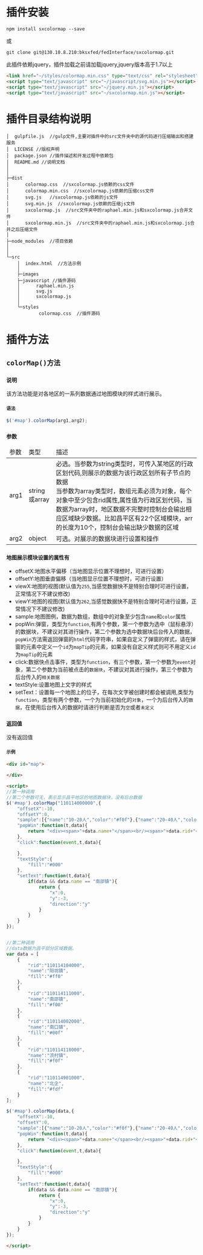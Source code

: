 # 插件安装
`npm install sxcolormap --save`

或

`git clone git@130.10.8.210:bksxfed/fedInterface/sxcolormap.git`

此插件依赖jquery，插件加载之前请加载jquery,jquery版本高于1.7以上

```html
<link href="~/styles/colormap.min.css" type="text/css" rel="stylesheet"/>
<script type="text/javascript" src="~/javascript/svg.min.js"></script>
<script type="text/javascript" src="~/jquery.min.js"></script>
<script type="text/javascript" src="~/sxcolormap.min.js"></script>
```

# 插件目录结构说明
```
│  gulpfile.js  //gulp文件,主要对插件中的src文件夹中的源代码进行压缩输出和搭建服务
│  LICENSE //版权声明
│  package.json //插件描述和开发过程中依赖包
│  README.md //说明文档
│  
│      
├─dist
│      colormap.css  //sxcolormap.js依赖的css文件
│      colormap.min.css  //sxcolormap.js依赖的压缩css文件
│      svg.js   //sxcolormap.js依赖的js文件
│      svg.min.js  //sxcolormap.js依赖的压缩js文件
│      sxcolormap.js  //src文件夹中的raphael.min.js和sxcolormap.js合并文件
│      sxcolormap.min.js  //src文件夹中的raphael.min.js和sxcolormap.js合并之后压缩文件
│      
├─node_modules  //项目依赖
│  
│          
└─src
    │  index.html  //方法示例
    │  
    ├─images
    ├─javascript //插件源码
    │      raphael.min.js
    │      svg.js
    │      sxcolormap.js
    │      
    └─styles
            colormap.css  //插件源码
```

# 插件方法

## `colorMap()方法`

### `说明`
该方法功能是对各地区的一系列数据通过地图模块的样式进行展示。

#### `语法`
```javascript
$('#map').colorMap(arg1,arg2);
```

### `参数`
<table>
    <thead>
        <tr>
            <td>参数</td>
            <td>类型</td>
            <td>描述</td>
        </tr>
    </thead>
    <tbody>
        <tr>
            <td>arg1</td>
            <td>string或array</td>
            <td>
                必选。当参数为string类型时，可传入某地区的行政区划代码,则展示的数据为该行政区划所有子节点的数据<br/>当参数为array类型时，数组元素必须为对象，每个对象中至少包含rid属性,属性值为行政区划代码，当数据为array时，地区数据不完整时控制台会输出相应区域缺少数据。比如昌平区有22个区域模块，arr的长度为10个，控制台会输出缺少数据的区域
            </td>
        </tr>
        <tr>
            <td>arg2</td>
            <td>object</td>
            <td>可选。对展示的数据块进行设置和操作<br/></td>
        </tr>
    </tbody>
</table>

### `地图展示模块设置的属性有`
+ offsetX:地图水平偏移（当地图显示位置不理想时，可进行设置）
+ offsetY:地图垂直偏移（当地图显示位置不理想时，可进行设置）
+ viewX:地图的视图(默认值为`255`,当感觉数据快不是特别合理时可进行设置，正常情况下不建议修改)
+ viewY:地图的视图(默认值为`262`,当感觉数据快不是特别合理时可进行设置，正常情况下不建议修改)
+ sample:地图图例，数据为数组，数组中的对象至少包含`name`和`color`属性
+ popWin:弹窗，类型为`function`,有两个参数，第一个参数为选中（鼠标悬浮）的数据块，不建议对其进行操作，第二个参数为选中数据块后台传入的数据，`popWin`方法需返回弹窗的`html`代码字符串，如果自定义了弹窗的样式，请在弹窗的元素中定义一个`id`为`mapTip`的元素，如果没有自定义样式则可不用定义`id`为`mapTip`的元素
+ click:数据快点击事件，类型为`function`，有三个参数，第一个参数为`event`对象，第二个参数为当前被点击的`数据块`，不建议对其进行操作，第三个参数为后台传入的`相关数据`
+ textStyle:设置地图上文字的样式
+ setText：设置每一个地图上的位子，在每次文字被创建时都会被调用,类型为`function`，类型有两个参数，一个为当前初始化的`对象`，一个为后台传入的`数据`，在使用后台传入的数据时请进行判断是否为`空`或者`未定义`

### `返回值`
没有返回值

#### `示例`
```html
<div id="map">

</div>

<script>
//第一种调用
//第二个参数可无，表示显示昌平地区的地图数据块，没有后台数据
$('#map').colorMap("110114000000",{
    "offsetX":-10,
    "offsetY":0,
    "sample":[{"name":"10-20人","color":"#f0f"},{"name":"20-40人","color":"#ff0"},{"name":"40-60人","color":"#0ff"},{"name":"60-80人","color":"#f00"}],
    "popWin":function(t,data){
        return "<div><span>"+data.name+"</span><br/><span>"+data.rid+"</span></div>"
    },
    "click":function(event,t,data){

    },
    "textStyle":{
        "fill":"#000"
    },
    "setText":function(t,data){
        if(data && data.name == "南邵镇"){
            return {
                "x":0,
                "y":-3,
                "direction":"y"
            }
        }
    }
});


//第二种调用
//data数据为昌平部分区域数据。
var data = [
    {
        "rid":"110114104000",
        "name":"阳坊镇",
        "fill":"#ff0"
    },
    {
        "rid":"110114111000",
        "name":"南邵镇",
        "fill":"#f00"
    },
    {
        "rid":"110114002000",
        "name":"南口镇",
        "fill":"#00f"
    },
    {
        "rid":"110114118000",
        "name":"流村镇",
        "fill":"#f0f"
    },
    {
        "rid":"110114901000",
        "name":"北企",
        "fill":"#fdf"
    }
];

$('#map').colorMap(data,{
    "offsetX":-10,
    "offsetY":0,
    "sample":[{"name":"10-20人","color":"#f0f"},{"name":"20-40人","color":"#ff0"},{"name":"40-60人","color":"#0ff"},{"name":"60-80人","color":"#f00"}],
    "popWin":function(t,data){
        return "<div><span>"+data.name+"</span><br/><span>"+data.rid+"</span></div>"
    },
    "click":function(event,t,data){

    },
    "textStyle":{
        "fill":"#000"
    },
    "setText":function(t,data){
        if(data && data.name == "南邵镇"){
            return {
                "x":0,
                "y":-3,
                "direction":"y"
            }
        }
    }
});

</script>

```
